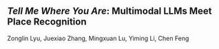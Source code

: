 ## *Tell Me Where You Are*: Multimodal LLMs Meet Place Recognition
Zonglin Lyu, Juexiao Zhang, Mingxuan Lu, Yiming Li, Chen Feng
